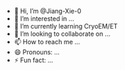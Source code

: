 - 👋 Hi, I’m @Jiang-Xie-0
- 👀 I’m interested in ...
- 🌱 I’m currently learning CryoEM/ET
- 💞️ I’m looking to collaborate on ...
- 📫 How to reach me ...
- 😄 Pronouns: ...
- ⚡ Fun fact: ...

<!---
Jiang-Xie-0/Jiang-Xie-0 is a ✨ special ✨ repository because its `README.md` (this file) appears on your GitHub profile.
You can click the Preview link to take a look at your changes.
--->
